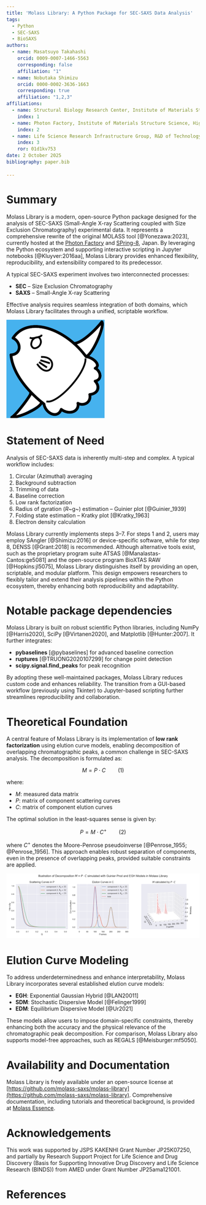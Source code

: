 ```yaml
---
title: 'Molass Library: A Python Package for SEC-SAXS Data Analysis'
tags:
  - Python
  - SEC-SAXS
  - BioSAXS
authors:
  - name: Masatsuyo Takahashi
    orcid: 0009-0007-1466-5563
    corresponding: false    
    affiliation: "1"
  - name: Nobutaka Shimizu
    orcid: 0000-0002-3636-1663
    corresponding: true
    affiliation: "1,2,3"
affiliations:
  - name: Structural Biology Research Center, Institute of Materials Structure Science, High Energy Accelerator Research Organization (KEK)
    index: 1
  - name: Photon Factory, Institute of Materials Structure Science, High Energy Accelerator Research Organization (KEK)
    index: 2
  - name: Life Science Research Infrastructure Group, R&D of Technology and Systems for Synchrotron Radiation Applications Division, RIKEN SPring-8 Center
    index: 3
    ror: 01d1kv753
date: 2 October 2025
bibliography: paper.bib

---
```


# Summary

Molass Library is a modern, open-source Python package designed for the analysis of SEC-SAXS (Small-Angle X-ray Scattering coupled with Size Exclusion Chromatography) experimental data. It represents a comprehensive rewrite of the original MOLASS tool [@Yonezawa:2023], currently hosted at the [Photon Factory](https://pfwww.kek.jp/saxs/MOLASS.html) and [SPring-8](https://www.riken.jp/en/research/labs/rsc/rd_ts_sra/life_sci_res_infrastruct/index.html), Japan. By leveraging the Python ecosystem and supporting interactive scripting in Jupyter notebooks [@Kluyver:2016aa], Molass Library provides enhanced flexibility, reproducibility, and extensibility compared to its predecessor.

A typical SEC-SAXS experiment involves two interconnected processes:

* **SEC** – Size Exclusion Chromatography
* **SAXS** – Small-Angle X-ray Scattering

Effective analysis requires seamless integration of both domains, which Molass Library facilitates through a unified, scriptable workflow.

![Logo of Molass Library designed by K. Yatabe](docs/_static/molass_256.png)

# Statement of Need

Analysis of SEC-SAXS data is inherently multi-step and complex. A typical workflow includes:

1. Circular (Azimuthal) averaging
2. Background subtraction
3. Trimming of data
4. Baseline correction
5. Low rank factorization
6. Radius of gyration (*R*~g~) estimation – Guinier plot [@Guinier_1939]
7. Folding state estimation – Kratky plot [@Kratky_1963]
8. Electron density calculation 

Molass Library currently implements steps 3–7. For steps 1 and 2, users may employ SAngler [@Shimizu:2016] or device-specific software, while for step 8, DENSS [@Grant:2018] is recommended. Although alternative tools exist, such as the proprietary program suite ATSAS [@Manalastas-Cantos:ge5081] and the open-source program BioXTAS RAW [@Hopkins:jl5075], Molass Library distinguishes itself by providing an open, scriptable, and modular platform. This design empowers researchers to flexibly tailor and extend their analysis pipelines within the Python ecosystem, thereby enhancing both reproducibility and adaptability.

# Notable package dependencies

Molass Library is built on robust scientific Python libraries, including NumPy [@Harris2020], SciPy [@Virtanen2020], and Matplotlib [@Hunter:2007]. It further integrates:

* **pybaselines** [@pybaselines] for advanced baseline correction
* **ruptures** [@TRUONG2020107299] for change point detection
* **scipy.signal.find_peaks** for peak recognition

By adopting these well-maintained packages, Molass Library reduces custom code and enhances reliability. The transition from a GUI-based workflow (previously using Tkinter) to Jupyter-based scripting further streamlines reproducibility and collaboration.

# Theoretical Foundation

A central feature of Molass Library is its implementation of **low rank factorization** using elution curve models, enabling decomposition of overlapping chromatographic peaks, a common challenge in SEC-SAXS analysis. The decomposition is formulated as:

$$ M = P \cdot C \qquad (1) $$

where:

* $M$: measured data matrix
* $P$: matrix of component scattering curves
* $C$: matrix of component elution curves

The optimal solution in the least-squares sense is given by:

$$ P = M \cdot C^{+} \qquad (2) $$

where $C^{+}$ denotes the Moore-Penrose pseudoinverse [@Penrose_1955; @Penrose_1956]. This approach enables robust separation of components, even in the presence of overlapping peaks, provided suitable constraints are applied.

![Illustration of decomposition using simulated data](docs/_static/simulated_data.png)

# Elution Curve Modeling

To address underdeterminedness and enhance interpretability, Molass Library incorporates several established elution curve models:

* **EGH**: Exponential Gaussian Hybrid [@LAN20011]
* **SDM**: Stochastic Dispersive Model [@Felinger1999]
* **EDM**: Equilibrium Dispersive Model [@Ur2021]

These models allow users to impose domain-specific constraints, thereby enhancing both the accuracy and the physical relevance of the chromatographic peak decomposition. For comparison, Molass Library also supports model-free approaches, such as REGALS [@Meisburger:mf5050].

# Availability and Documentation

Molass Library is freely available under an open-source license at [https://github.com/molass-saxs/molass-library](https://github.com/molass-saxs/molass-library). Comprehensive documentation, including tutorials and theoretical background, is provided at [Molass Essence](https://molass-saxs.github.io/molass-essence/chapters/intro.html).

# Acknowledgements

This work was supported by JSPS KAKENHI Grant Number JP25K07250, and partially by Research Support Project for Life Science and Drug Discovery (Basis for Supporting Innovative Drug Discovery and Life Science Research (BINDS)) from AMED under Grant Number JP25ama121001.

# References

